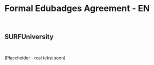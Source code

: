 Formal Edubadges Agreement - EN
===============================

 

SURFUniversity
--------------

 

(Placeholder - real tekst soon)
